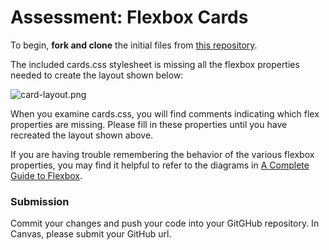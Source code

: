 # Assessment: Flexbox Cards

To begin, **fork and clone** the initial files from [this repository](https://github.com/erics273/assessment-flexbox-cards).

The included cards.css stylesheet is missing all the flexbox properties needed to create the layout shown below:

![card-layout.png](https://i.snag.gy/bfi4Zp.jpg)

When you examine cards.css, you will find comments indicating which flex properties are missing. Please fill in these properties until you have recreated the layout shown above.

If you are having trouble remembering the behavior of the various flexbox properties, you may find it helpful to refer to the diagrams in [A Complete Guide to Flexbox](https://css-tricks.com/snippets/css/a-guide-to-flexbox/).

### Submission
Commit your changes and push your code into your GitGHub repository. In Canvas, please submit your
GitHub url.  
